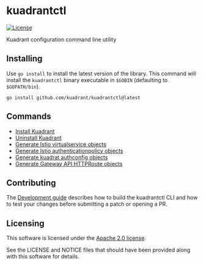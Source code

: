 # kuadrantctl
[![License](https://img.shields.io/badge/license-Apache--2.0-blue.svg)](http://www.apache.org/licenses/LICENSE-2.0)

Kuadrant configuration command line utility

## Installing
Use `go install` to install the latest version of the library. This command will install the `kuadrantctl` binary executable in `$GOBIN` (defaulting to `$GOPATH/bin`).

```
go install github.com/kuadrant/kuadrantctl@latest
```

## Commands
* [Install Kuadrant](doc/install.md)
* [Uninstall Kuadrant](doc/uninstall.md)
* [Generate Istio virtualservice objects](doc/generate-istio-virtualservice.md)
* [Generate Istio authenticationpolicy objects](doc/generate-istio-authorizationpolicy.md)
* [Generate kuadrat authconfig objects](doc/generate-kuadrant-authconfig.md)
* [Generate Gateway API HTTPRoute objects](doc/generate-gateway-api-httproute.md)


## Contributing
The [Development guide](doc/development.md) describes how to build the kuadrantctl CLI and how to test your changes before submitting a patch or opening a PR.

## Licensing

This software is licensed under the [Apache 2.0 license](https://www.apache.org/licenses/LICENSE-2.0).

See the LICENSE and NOTICE files that should have been provided along with this software for details.
